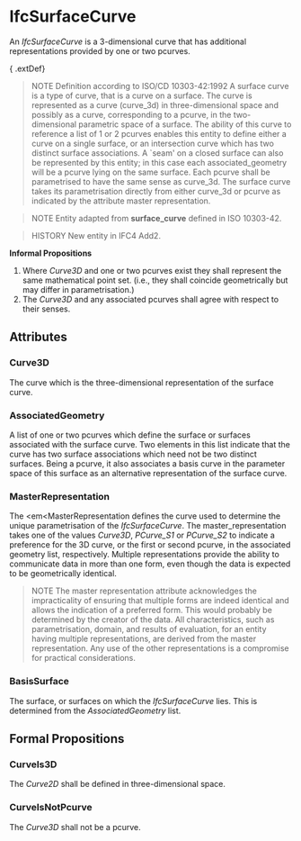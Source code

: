 # IfcSurfaceCurve

An _IfcSurfaceCurve_ is a 3-dimensional curve that has additional representations provided by one or two pcurves.<!-- end of definition -->

{ .extDef}
> NOTE Definition according to ISO/CD 10303-42:1992
> A surface curve is a type of curve, that is a curve on a surface. The curve is represented as a curve (curve_3d) in three-dimensional space and possibly as a curve, corresponding to a pcurve, in the two-dimensional parametric space of a surface. The ability of this curve to reference a list of 1 or 2 pcurves enables this entity to define either a curve on a single surface, or an intersection curve which has two distinct surface associations. A `seam' on a closed surface can also be represented by this entity; in this case each associated_geometry will be a pcurve lying on the same surface. Each pcurve shall be parametrised to have the same sense as curve_3d. The surface curve takes its parametrisation directly from either curve_3d or pcurve as indicated by the attribute master representation.

> NOTE Entity adapted from **surface_curve** defined in ISO 10303-42.

> HISTORY New entity in IFC4 Add2.

**Informal Propositions**

1. Where _Curve3D_ and one or two pcurves exist they shall represent the same mathematical point set. (i.e., they shall coincide geometrically but may differ in parametrisation.)
2. The _Curve3D_ and any associated pcurves shall agree with respect to their senses.

## Attributes

### Curve3D
The curve which is the three-dimensional representation of the surface curve.

### AssociatedGeometry
A list of one or two pcurves which define the surface or surfaces associated with the surface curve. Two elements in this list indicate that the curve has two surface associations which need not be two distinct surfaces. Being a pcurve, it also associates a basis curve in the parameter space of this surface as an alternative representation of the surface curve.

### MasterRepresentation
The <em<MasterRepresentation defines the curve used to determine the unique parametrisation of the _IfcSurfaceCurve_.
The master_representation takes one of the values _Curve3D_, _PCurve_S1_ or _PCurve_S2_ to indicate a preference for the 3D curve, or the first or second pcurve, in the associated geometry list, respectively. Multiple representations provide the ability to communicate data in more than one form, even though the data is expected to be geometrically identical.

>NOTE The master representation attribute acknowledges the impracticality of ensuring that multiple forms are indeed identical and allows the indication of a preferred form. This would probably be determined by the creator of the data. All characteristics, such as parametrisation, domain, and results of evaluation, for an entity having multiple representations, are derived from the master representation. Any use of the other representations is a compromise for practical considerations.

### BasisSurface
The surface, or surfaces on which the _IfcSurfaceCurve_ lies. This is determined from the _AssociatedGeometry_ list.

## Formal Propositions

### CurveIs3D
The _Curve2D_ shall be defined in three-dimensional space.

### CurveIsNotPcurve
The _Curve3D_ shall not be a pcurve.
